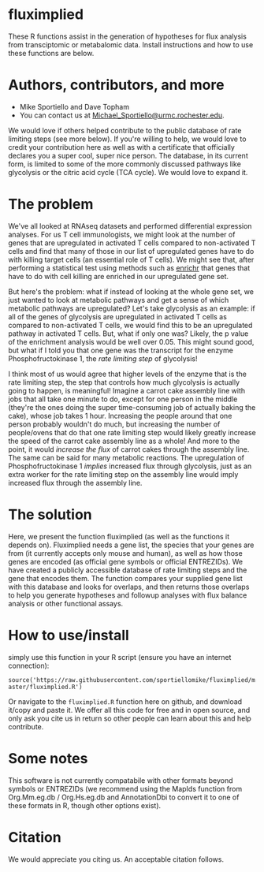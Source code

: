 # fluximplied
These R functions assist in the generation of hypotheses for flux analysis from transciptomic or metabalomic data. Install instructions and how to use these functions are below.
# Authors, contributors, and more
* Mike Sportiello and Dave Topham
* You can contact us at Michael_Sportiello@urmc.rochester.edu.

We would love if others helped contribute to the public database of rate limiting steps (see more below). If you're willing to help, we would love to credit your contribution here as well as with a certificate that officially declares you a super cool, super nice person. The database, in its current form, is limited to some of the more commonly discussed pathways like glycolysis or the citric acid cycle (TCA cycle). We would love to expand it. 
# The problem
We've all looked at RNAseq datasets and performed differential expression analyses. For us T cell immunologists, we might look at the number of genes that are upregulated in activated T cells compared to non-activated T cells and find that many of those in our list of upregulated genes have to do with killing target cells (an essential role of T cells). We might see that, after performing a statistical test using methods such as [enrichr](https://maayanlab.cloud/Enrichr/) that genes that have to do with cell killing are enriched in our upregulated gene set. 

But here's the problem: what if instead of looking at the whole gene set, we just wanted to look at metabolic pathways and get a sense of which metabolic pathways are upregulated? Let's take glycolysis as an example: if all of the genes of glycolysis are upregulated in activated T cells as compared to non-activated T cells, we would  find this to be an upregulated pathway in activated T cells. But, what if only one was? Likely, the p value of the enrichment analysis would be well over 0.05. This might sound good, but what if I told you that one gene was the transcript for the enzyme Phosphofructokinase 1, the _rate limiting step_ of glycolysis!

I think most of us would agree that higher levels of the enzyme that is the rate limiting step, the step that controls how much glycolysis is actually going to happen, is meaningful! Imagine a carrot cake assembly line with jobs that all take one minute to do, except for one person in the middle (they're the ones doing the super time-consuming job of actually baking the cake), whose job takes 1 hour. Increasing the people around that one person probably wouldn't do much, but increasing the number of people/ovens that do that one rate limiting step would likely greatly increase the speed of the carrot cake assembly line as a whole! And more to the point, it would _increase the flux_ of carrot cakes through the assembly line. The same can be said for many metabolic reactions. The upregulation of Phosphofructokinase 1 _implies_ increased flux through glycolysis, just as an extra worker for the rate limiting step on the assembly line would imply increased flux through the assembly line.

# The solution
Here, we present the function fluximplied (as well as the functions it depends on). Fluximplied needs a gene list, the species that your genes are from (it currently accepts only mouse and human), as well as how those genes are encoded (as official gene symbols or official ENTREZIDs). We have created a publicly accessible database of rate limiting steps and the gene that encodes them. The function compares your supplied gene list with this database and looks for overlaps, and then returns those overlaps to help you generate hypotheses and followup analyses with flux balance analysis or other functional assays. 
# How to use/install
simply use this function in your R script (ensure you have an internet connection):

`source('https://raw.githubusercontent.com/sportiellomike/fluximplied/master/fluximplied.R')`

Or navigate to the `fluximplied.R` function here on github, and download it/copy and paste it. We offer all this code for free and in open source, and only ask you cite us in return so other people can learn about this and help contribute.

# Some notes
This software is not currently compatabile with other formats beyond symbols or ENTREZIDs (we recommend using the MapIds function from Org.Mm.eg.db / Org.Hs.eg.db and AnnotationDbi to convert it to one of these formats in R, though other options exist).

# Citation
We would appreciate you citing us. An acceptable citation follows.
